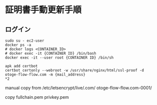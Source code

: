 # 証明書手動更新手順

## ログイン

    sudo su - ec2-user
    docker ps -a
    # docker logs <CONTAINER_ID>
    # docker exec -it {CONTAINER ID} /bin/bash
    docker exec -it --user root {CONTAINER ID} /bin/sh

    apk add certbot
    certbot certonly --webroot -w /usr/share/nginx/html/ssl-proof -d otoge-flow-flow.com -m {mail_address}
    *2

manual copy from /etc/letsencrypt/live/.com/
otoge-flow-flow.com-0001/

copy fullchain.pem
privkey.pem
